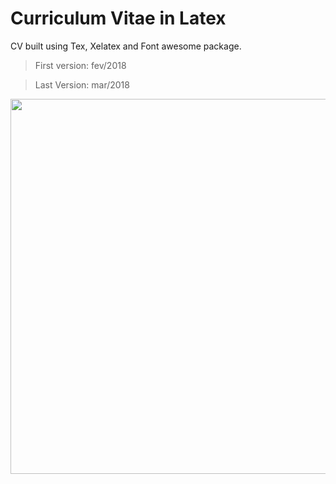 # Curriculum Vitae in Latex

CV built using Tex, Xelatex and Font awesome package.

> First version: fev/2018

> Last Version: mar/2018

<img src='blob:null/55fede2e-a86f-49ab-839c-3ab72523bd8f' width=600> 

